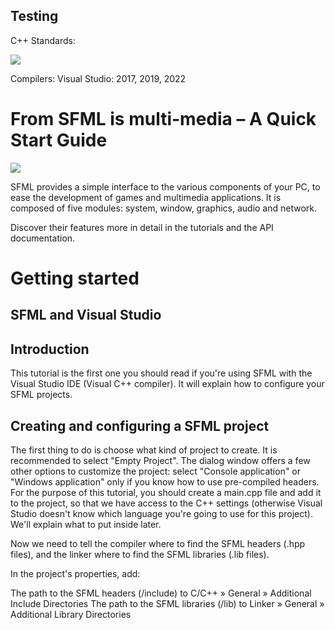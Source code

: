 Testing
----
C++ Standards:

![](https://img.shields.io/github/stars/pandao/editor.md.svg)

Compilers:
Visual Studio: 2017, 2019, 2022


From SFML is multi-media – A Quick Start Guide
===

![](https://upload.wikimedia.org/wikipedia/commons/thumb/b/bf/SFML2.svg/800px-SFML2.svg.png)

SFML provides a simple interface to the various components of your PC, to ease the development of games and multimedia applications. It is composed of five modules: system, window, graphics, audio and network.

Discover their features more in detail in the tutorials and the API documentation.


Getting started
===


SFML and Visual Studio
---

Introduction
---

This tutorial is the first one you should read if you're using SFML with the Visual Studio IDE (Visual C++ compiler). It will explain how to configure your SFML projects.

Creating and configuring a SFML project
---

The first thing to do is choose what kind of project to create. It is recommended to select "Empty Project". The dialog window offers a few other options to customize the project: select "Console application" or "Windows application" only if you know how to use pre-compiled headers.
For the purpose of this tutorial, you should create a main.cpp file and add it to the project, so that we have access to the C++ settings (otherwise Visual Studio doesn't know which language you're going to use for this project). We'll explain what to put inside later.

Now we need to tell the compiler where to find the SFML headers (.hpp files), and the linker where to find the SFML libraries (.lib files).

In the project's properties, add:

The path to the SFML headers (<sfml-install-path>/include) to C/C++ » General » Additional Include Directories
The path to the SFML libraries (<sfml-install-path>/lib) to Linker » General » Additional Library Directories



